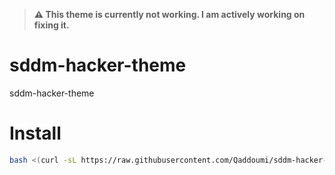 > **⚠️ This theme is currently not working. I am actively working on fixing it.**

# sddm-hacker-theme
sddm-hacker-theme


# Install

```bash
bash <(curl -sL https://raw.githubusercontent.com/Qaddoumi/sddm-hacker-theme/main/install.sh)

```
